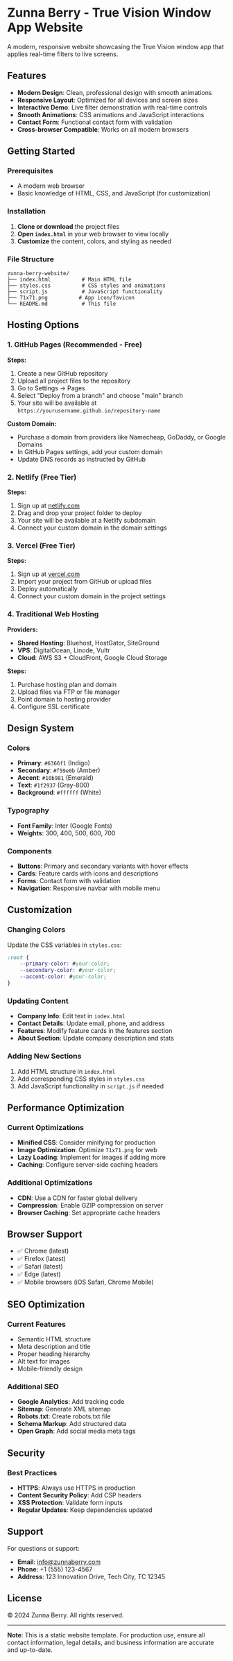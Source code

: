 # Zunna Berry - True Vision Window App Website

A modern, responsive website showcasing the True Vision window app that applies real-time filters to live screens.

## Features

- **Modern Design**: Clean, professional design with smooth animations
- **Responsive Layout**: Optimized for all devices and screen sizes
- **Interactive Demo**: Live filter demonstration with real-time controls
- **Smooth Animations**: CSS animations and JavaScript interactions
- **Contact Form**: Functional contact form with validation
- **Cross-browser Compatible**: Works on all modern browsers

## Getting Started

### Prerequisites

- A modern web browser
- Basic knowledge of HTML, CSS, and JavaScript (for customization)

### Installation

1. **Clone or download** the project files
2. **Open `index.html`** in your web browser to view locally
3. **Customize** the content, colors, and styling as needed

### File Structure

```
zunna-berry-website/
├── index.html          # Main HTML file
├── styles.css          # CSS styles and animations
├── script.js           # JavaScript functionality
├── 71x71.png          # App icon/favicon
└── README.md           # This file
```

## Hosting Options

### 1. GitHub Pages (Recommended - Free)

**Steps:**
1. Create a new GitHub repository
2. Upload all project files to the repository
3. Go to Settings → Pages
4. Select "Deploy from a branch" and choose "main" branch
5. Your site will be available at `https://yourusername.github.io/repository-name`

**Custom Domain:**
- Purchase a domain from providers like Namecheap, GoDaddy, or Google Domains
- In GitHub Pages settings, add your custom domain
- Update DNS records as instructed by GitHub

### 2. Netlify (Free Tier)

**Steps:**
1. Sign up at [netlify.com](https://netlify.com)
2. Drag and drop your project folder to deploy
3. Your site will be available at a Netlify subdomain
4. Connect your custom domain in the domain settings

### 3. Vercel (Free Tier)

**Steps:**
1. Sign up at [vercel.com](https://vercel.com)
2. Import your project from GitHub or upload files
3. Deploy automatically
4. Connect your custom domain in the project settings

### 4. Traditional Web Hosting

**Providers:**
- **Shared Hosting**: Bluehost, HostGator, SiteGround
- **VPS**: DigitalOcean, Linode, Vultr
- **Cloud**: AWS S3 + CloudFront, Google Cloud Storage

**Steps:**
1. Purchase hosting plan and domain
2. Upload files via FTP or file manager
3. Point domain to hosting provider
4. Configure SSL certificate

## Design System

### Colors
- **Primary**: `#6366f1` (Indigo)
- **Secondary**: `#f59e0b` (Amber)
- **Accent**: `#10b981` (Emerald)
- **Text**: `#1f2937` (Gray-800)
- **Background**: `#ffffff` (White)

### Typography
- **Font Family**: Inter (Google Fonts)
- **Weights**: 300, 400, 500, 600, 700

### Components
- **Buttons**: Primary and secondary variants with hover effects
- **Cards**: Feature cards with icons and descriptions
- **Forms**: Contact form with validation
- **Navigation**: Responsive navbar with mobile menu

## Customization

### Changing Colors
Update the CSS variables in `styles.css`:
```css
:root {
    --primary-color: #your-color;
    --secondary-color: #your-color;
    --accent-color: #your-color;
}
```

### Updating Content
- **Company Info**: Edit text in `index.html`
- **Contact Details**: Update email, phone, and address
- **Features**: Modify feature cards in the features section
- **About Section**: Update company description and stats

### Adding New Sections
1. Add HTML structure in `index.html`
2. Add corresponding CSS styles in `styles.css`
3. Add JavaScript functionality in `script.js` if needed

## Performance Optimization

### Current Optimizations
- **Minified CSS**: Consider minifying for production
- **Image Optimization**: Optimize `71x71.png` for web
- **Lazy Loading**: Implement for images if adding more
- **Caching**: Configure server-side caching headers

### Additional Optimizations
- **CDN**: Use a CDN for faster global delivery
- **Compression**: Enable GZIP compression on server
- **Browser Caching**: Set appropriate cache headers

## Browser Support

- ✅ Chrome (latest)
- ✅ Firefox (latest)
- ✅ Safari (latest)
- ✅ Edge (latest)
- ✅ Mobile browsers (iOS Safari, Chrome Mobile)

## SEO Optimization

### Current Features
- Semantic HTML structure
- Meta description and title
- Proper heading hierarchy
- Alt text for images
- Mobile-friendly design

### Additional SEO
- **Google Analytics**: Add tracking code
- **Sitemap**: Generate XML sitemap
- **Robots.txt**: Create robots.txt file
- **Schema Markup**: Add structured data
- **Open Graph**: Add social media meta tags

## Security

### Best Practices
- **HTTPS**: Always use HTTPS in production
- **Content Security Policy**: Add CSP headers
- **XSS Protection**: Validate form inputs
- **Regular Updates**: Keep dependencies updated

## Support

For questions or support:
- **Email**: info@zunnaberry.com
- **Phone**: +1 (555) 123-4567
- **Address**: 123 Innovation Drive, Tech City, TC 12345

## License

© 2024 Zunna Berry. All rights reserved.

---

**Note**: This is a static website template. For production use, ensure all contact information, legal details, and business information are accurate and up-to-date.
